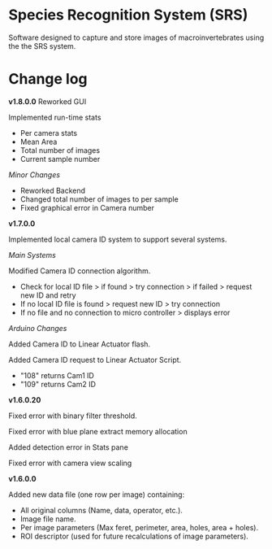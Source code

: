 # Species Recognition System (SRS)

Software designed to capture and store images of macroinvertebrates using the the SRS system.


# Change log

**v1.8.0.0**
Reworked GUI

Implemented run-time stats

- Per camera stats
- Mean Area
- Total number of images
- Current sample number

_Minor Changes_

- Reworked Backend
- Changed total number of images to per sample
- Fixed graphical error in Camera number

**v1.7.0.0**

Implemented local camera ID system to support several systems.

*Main Systems*

Modified Camera ID connection algorithm. 
- Check for local ID file > if found > try connection > if failed > request new ID and retry
- If no local ID file is found > request new ID > try connection
- If no file and no connection to micro controller > displays error

*Arduino Changes*

Added Camera ID to Linear Actuator flash.

Added Camera ID request to Linear Actuator Script.
- "108" returns Cam1 ID
- "109" returns Cam2 ID


**v1.6.0.20**

Fixed error with binary filter threshold.

Fixed error with blue plane extract memory allocation

Added detection error in Stats pane

Fixed error with camera view scaling


**v1.6.0.0**

Added new data file (one row per image) containing:
- All original columns (Name, data, operator, etc.).
- Image file name.
- Per image parameters (Max feret, perimeter, area, holes, area + holes).
- ROI descriptor (used for future recalculations of image parameters).


